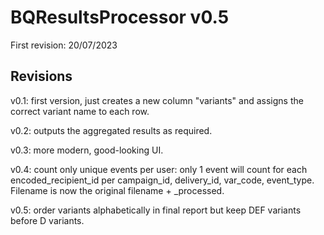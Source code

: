 # BQResultsProcessor v0.5

First revision: 20/07/2023

## Revisions

v0.1: first version, just creates a new column "variants" and assigns the correct variant name to each row.  

v0.2: outputs the aggregated results as required.  

v0.3: more modern, good-looking UI.  

v0.4: count only unique events per user: only 1 event will count for each encoded_recipient_id per campaign_id, delivery_id, var_code, event_type. Filename is now the original filename + _processed.  

v0.5: order variants alphabetically in final report but keep DEF variants before D variants.  
